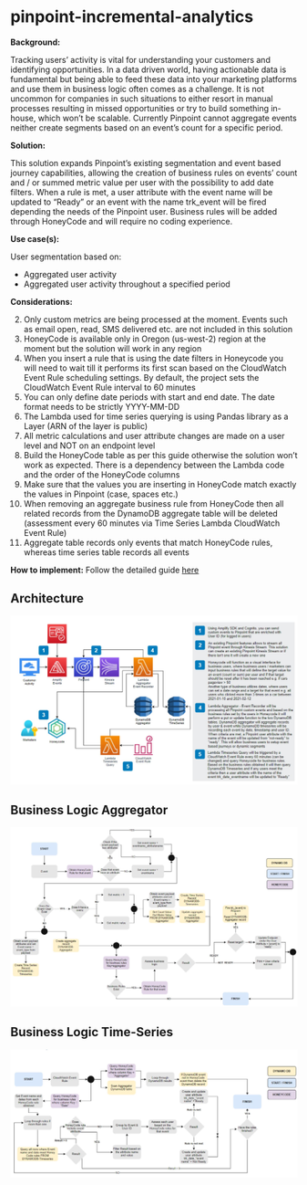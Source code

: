 # pinpoint-incremental-analytics

**Background:**

Tracking users’ activity is vital for understanding your customers and identifying opportunities. In a data driven world, having actionable data is fundamental but being able to feed these data into your marketing platforms and use them in business logic often comes as a challenge. It is not uncommon for companies in such situations to either resort in manual processes resulting in missed opportunities or try to build something in-house, which won’t be scalable. Currently Pinpoint cannot aggregate events neither create segments based on an event’s count for a specific period.

**Solution:**

This solution expands Pinpoint’s existing segmentation and event based journey capabilities, allowing the creation of business rules on events’ count and / or summed metric value per user with the possibility to add date filters. When a rule is met, a user attribute with the event name will be updated to “Ready” or an event with the name trk_event will be fired depending the needs of the Pinpoint user. Business rules will be added through HoneyCode and will require no coding experience. 

**Use case(s):**

User segmentation based on:
- Aggregated user activity
- Aggregated user activity throughout a specified period

**Considerations:**

2)	Only custom metrics are being processed at the moment. Events such as email open, read, SMS delivered etc. are not included in this solution
3)	HoneyCode is available only in Oregon (us-west-2) region at the moment but the solution will work in any region
4)	When you insert a rule that is using the date filters in Honeycode you will need to wait till it performs its first scan based on the CloudWatch Event Rule scheduling settings. By default, the project sets the CloudWatch Event Rule interval to 60 minutes
5)	You can only define date periods with start and end date. The date format needs to be strictly YYYY-MM-DD
6)	The Lambda used for time series querying is using Pandas library as a Layer (ARN of the layer is public)
7)	All metric calculations and user attribute changes are made on a user level and NOT on an endpoint level
8)	Build the HoneyCode table as per this guide otherwise the solution won’t work as expected. There is a dependency between the Lambda code and the order of the HoneyCode columns
9)	Make sure that the values you are inserting in HoneyCode match exactly the values in Pinpoint (case, spaces etc.)
10)	When removing an aggregate business rule from HoneyCode then all related records from the DynamoDB aggregate table will be deleted (assessment every 60 minutes via Time Series Lambda CloudWatch Event Rule)
11)	Aggregate table records only events that match HoneyCode rules, whereas time series table records all events

**How to implement:**
Follow the detailed guide [here](https://github.com/Pioank/pinpoint-incremental-analytics/blob/main/Pinpoint-Incremental-Analytics-V2.1.pdf)

## Architecture
![alt text](https://github.com/Pioank/pinpoint-incremental-analytics/blob/main/Images/Architecture.JPG)

## Business Logic Aggregator
![alt text](https://github.com/Pioank/pinpoint-incremental-analytics/blob/main/Images/BusinessLogicAggregator.JPG)

## Business Logic Time-Series
![alt_text](https://github.com/Pioank/pinpoint-incremental-analytics/blob/main/Images/BusinessLogicTimeSeries.JPG)
